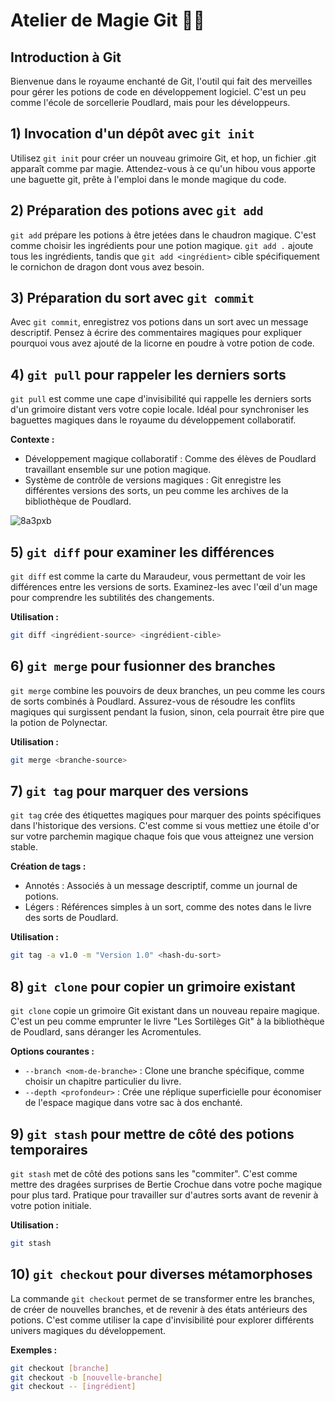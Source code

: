 # Atelier de Magie Git 🧙‍♂️

## Introduction à Git
Bienvenue dans le royaume enchanté de Git, l'outil qui fait des merveilles pour gérer les potions de code en développement logiciel. C'est un peu comme l'école de sorcellerie Poudlard, mais pour les développeurs.

## 1) Invocation d'un dépôt avec `git init`
Utilisez `git init` pour créer un nouveau grimoire Git, et hop, un fichier .git apparaît comme par magie. Attendez-vous à ce qu'un hibou vous apporte une baguette git, prête à l'emploi dans le monde magique du code.

## 2) Préparation des potions avec `git add`
`git add` prépare les potions à être jetées dans le chaudron magique. C'est comme choisir les ingrédients pour une potion magique. `git add .` ajoute tous les ingrédients, tandis que `git add <ingrédient>` cible spécifiquement le cornichon de dragon dont vous avez besoin.

## 3) Préparation du sort avec `git commit`
Avec `git commit`, enregistrez vos potions dans un sort avec un message descriptif. Pensez à écrire des commentaires magiques pour expliquer pourquoi vous avez ajouté de la licorne en poudre à votre potion de code.

## 4) `git pull` pour rappeler les derniers sorts
`git pull` est comme une cape d'invisibilité qui rappelle les derniers sorts d'un grimoire distant vers votre copie locale. Idéal pour synchroniser les baguettes magiques dans le royaume du développement collaboratif.

**Contexte :**
- Développement magique collaboratif : Comme des élèves de Poudlard travaillant ensemble sur une potion magique.
- Système de contrôle de versions magiques : Git enregistre les différentes versions des sorts, un peu comme les archives de la bibliothèque de Poudlard.

![8a3pxb](https://github.com/xixi52/TutoGit/assets/5670689/347773ab-cb9d-4f0e-aea9-91e5b6763d4e)

## 5) `git diff` pour examiner les différences
`git diff` est comme la carte du Maraudeur, vous permettant de voir les différences entre les versions de sorts. Examinez-les avec l'œil d'un mage pour comprendre les subtilités des changements.

**Utilisation :**
```bash
git diff <ingrédient-source> <ingrédient-cible>
```

## 6) `git merge` pour fusionner des branches
`git merge` combine les pouvoirs de deux branches, un peu comme les cours de sorts combinés à Poudlard. Assurez-vous de résoudre les conflits magiques qui surgissent pendant la fusion, sinon, cela pourrait être pire que la potion de Polynectar.

**Utilisation :**
```bash
git merge <branche-source>
```

## 7) `git tag` pour marquer des versions
`git tag` crée des étiquettes magiques pour marquer des points spécifiques dans l'historique des versions. C'est comme si vous mettiez une étoile d'or sur votre parchemin magique chaque fois que vous atteignez une version stable.

**Création de tags :**
- Annotés : Associés à un message descriptif, comme un journal de potions.
- Légers : Références simples à un sort, comme des notes dans le livre des sorts de Poudlard.

**Utilisation :**
```bash
git tag -a v1.0 -m "Version 1.0" <hash-du-sort>
```

## 8) `git clone` pour copier un grimoire existant
`git clone` copie un grimoire Git existant dans un nouveau repaire magique. C'est un peu comme emprunter le livre "Les Sortilèges Git" à la bibliothèque de Poudlard, sans déranger les Acromentules.

**Options courantes :**
- `--branch <nom-de-branche>` : Clone une branche spécifique, comme choisir un chapitre particulier du livre.
- `--depth <profondeur>` : Crée une réplique superficielle pour économiser de l'espace magique dans votre sac à dos enchanté.

## 9) `git stash` pour mettre de côté des potions temporaires
`git stash` met de côté des potions sans les "commiter". C'est comme mettre des dragées surprises de Bertie Crochue dans votre poche magique pour plus tard. Pratique pour travailler sur d'autres sorts avant de revenir à votre potion initiale.

**Utilisation :**
```bash
git stash
```

## 10) `git checkout` pour diverses métamorphoses
La commande `git checkout` permet de se transformer entre les branches, de créer de nouvelles branches, et de revenir à des états antérieurs des potions. C'est comme utiliser la cape d'invisibilité pour explorer différents univers magiques du développement.

**Exemples :**
```bash
git checkout [branche]
git checkout -b [nouvelle-branche]
git checkout -- [ingrédient]
```
